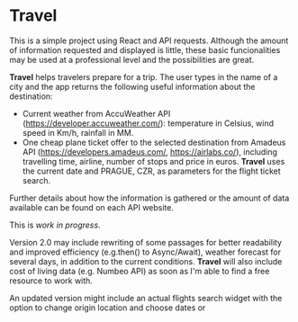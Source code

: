 # Travel

This is a simple project using React and API requests. Although the amount of information requested and displayed is little, these basic funcionalities may be used at a professional level and the possibilities are great. 

**Travel** helps travelers prepare for a trip. The user types in the name of a city and the app returns the following useful information about the destination: 

- Current weather from AccuWeather API (https://developer.accuweather.com/): temperature in Celsius, wind speed in Km/h, rainfall in MM.  
- One cheap plane ticket offer to the selected destination from Amadeus API (https://developers.amadeus.com/, https://airlabs.co/), including travelling time, airline, number of stops and price in euros. **Travel** uses the current date and PRAGUE, CZR, as parameters for the flight ticket search. 

Further details about how the information is gathered or the amount of data available can be found on each API website.

This is *work in progress*. 

Version 2.0 may include rewriting of some passages for better readability and improved efficiency (e.g.then() to Async/Await), weather forecast for several days, in addition to the current conditions. **Travel** will also include cost of living data (e.g. Numbeo API) as soon as I'm able to find a free resource to work with.

An updated version might include an actual flights search widget with the option to change origin location and choose dates or 
